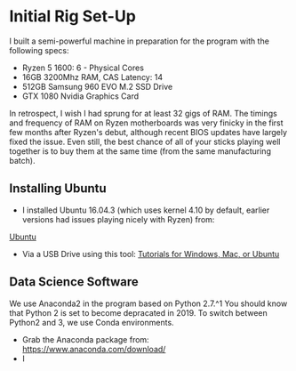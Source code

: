# Initial Rig Set-Up

I built a semi-powerful machine in preparation for the program with the following specs:

* Ryzen 5 1600: 6 - Physical Cores
* 16GB 3200Mhz RAM, CAS Latency: 14
* 512GB Samsung 960 EVO M.2 SSD Drive
* GTX 1080 Nvidia Graphics Card

In retrospect, I wish I had sprung for at least 32 gigs of RAM.  The timings and frequency of RAM on Ryzen motherboards was very finicky in the first few months after Ryzen's debut, although recent BIOS updates have largely fixed the issue.  Even still, the best chance of all of your sticks playing well together is to buy them at the same time (from the same manufacturing batch).  

## Installing Ubuntu

* I installed Ubuntu 16.04.3 (which uses kernel 4.10 by default, earlier versions had issues playing nicely with Ryzen) from:

[Ubuntu](https://www.ubuntu.com/download/desktop)

* Via a USB Drive using this tool:
[Tutorials for Windows, Mac, or Ubuntu](https://tutorials.ubuntu.com/tutorial/tutorial-create-a-usb-stick-on-windows)

## Data Science Software

We use Anaconda2 in the program based on Python 2.7.^1  You should know that Python 2 is set to become depracated in 2019.  To switch between Python2 and 3, we use Conda environments.

* Grab the Anaconda package from: https://www.anaconda.com/download/
* I
